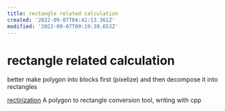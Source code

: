 ```yaml
---
title: rectangle related calculation
created: '2022-09-07T04:42:13.361Z'
modified: '2022-09-07T09:19:39.653Z'
---
```


# rectangle related calculation

better make polygon into blocks first (pixelize) and then decompose it into rectangles

[rectirization](https://github.com/shininglion/rectirization) A polygon to rectangle conversion tool, writing with cpp

